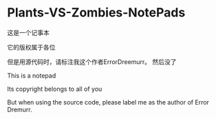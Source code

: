 # Plants-VS-Zombies-NotePads

这是一个记事本

它的版权属于各位

但是用源代码时，请标注我这个作者ErrorDreemurr。
然后没了

This is a notepad

Its copyright belongs to all of you

But when using the source code, please label me as the author of Error Dremurr.
